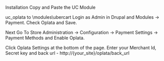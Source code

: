 Installation
Copy and Paste the UC Module

uc_oplata to <drupalfolder>\modules\ubercart
Login as Admin in Drupal and Modules -> Payment. Check Oplata and Save.

Next Go To Store Administration -> Configuration -> Payment Settings -> Payment Methods and Enable Oplata.

Click Oplata Settings at the bottom of the page. Enter your Merchant Id, Secret key and back url - http://{your_site}/oplata/back_url